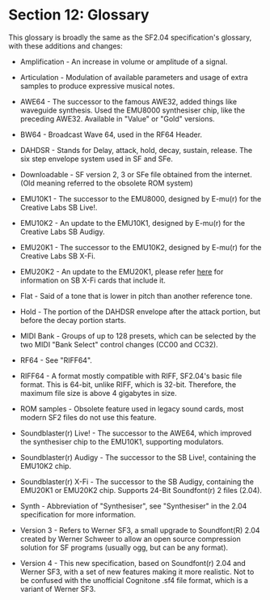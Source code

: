 # Section 12: Glossary

This glossary is broadly the same as the SF2.04 specification's glossary, with these additions and changes:

- Amplification - An increase in volume or amplitude of a signal.
    
- Articulation - Modulation of available parameters and usage of extra samples to produce expressive musical notes.
    
- AWE64 - The successor to the famous AWE32, added things like waveguide synthesis. Used the EMU8000 synthesiser chip, like the preceding AWE32. Available in "Value" or "Gold" versions.
    
- BW64 - Broadcast Wave 64, used in the RF64 Header.
    
- DAHDSR - Stands for Delay, attack, hold, decay, sustain, release. The six step envelope system used in SF and SFe.
    
- Downloadable - SF version 2, 3 or SFe file obtained from the internet. (Old meaning referred to the obsolete ROM system)
    
- EMU10K1 - The successor to the EMU8000, designed by E-mu(r) for the Creative Labs SB Live!.
    
- EMU10K2 - An update to the EMU10K1, designed by E-mu(r) for the Creative Labs SB Audigy.
    
- EMU20K1 - The successor to the EMU10K2, designed by E-mu(r) for the Creative Labs SB X-Fi.
    
- EMU20K2 - An update to the EMU20K1, please refer [here](https://en.wikipedia.org/wiki/Sound_Blaster_X-Fi) for information on SB X-Fi cards that include it.
    
- Flat - Said of a tone that is lower in pitch than another reference tone.
    
- Hold - The portion of the DAHDSR envelope after the attack portion, but before the decay portion starts.
    
- MIDI Bank - Groups of up to 128 presets, which can be selected by the two MIDI "Bank Select" control changes (CC00 and CC32).
    
- RF64 - See "RIFF64".
    
- RIFF64 - A format mostly compatible with RIFF, SF2.04's basic file format. This is 64-bit, unlike RIFF, which is 32-bit. Therefore, the maximum file size is above 4 gigabytes in size.
    
- ROM samples - Obsolete feature used in legacy sound cards, most modern SF2 files do not use this feature.
    
- Soundblaster(r) Live! - The successor to the AWE64, which improved the synthesiser chip to the EMU10K1, supporting modulators.
    
- Soundblaster(r) Audigy - The successor to the SB Live!, containing the EMU10K2 chip.
    
- Soundblaster(r) X-Fi - The successor to the SB Audigy, containing the EMU20K1 or EMU20K2 chip. Supports 24-Bit Soundfont(r) 2 files (2.04).
    
- Synth - Abbreviation of "Synthesiser", see "Synthesiser" in the 2.04 specification for more information.
    
- Version 3 - Refers to Werner SF3, a small upgrade to Soundfont(R) 2.04 created by Werner Schweer to allow an open source compression solution for SF programs (usually ogg, but can be any format).
    
- Version 4 - This new specification, based on Soundfont(r) 2.04 and Werner SF3, with a set of new features making it more realistic. Not to be confused with the unofficial Cognitone .sf4 file format, which is a variant of Werner SF3.